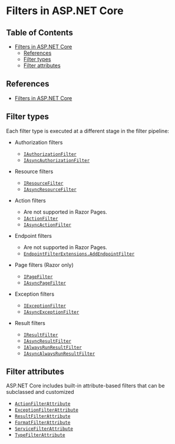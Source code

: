 # Filters in ASP.NET Core

## Table of Contents <!-- omit in toc -->

- [Filters in ASP.NET Core](#filters-in-aspnet-core)
  - [References](#references)
  - [Filter types](#filter-types)
  - [Filter attributes](#filter-attributes)


## References

- [Filters in ASP.NET Core](https://learn.microsoft.com/ja-jp/aspnet/core/mvc/controllers/filters?view=aspnetcore-8.0)

## Filter types

Each filter type is executed at a different stage in the filter pipeline:

- Authorization filters
  - [`IAuthorizationFilter`](https://learn.microsoft.com/ja-jp/dotnet/api/microsoft.aspnetcore.mvc.filters.iauthorizationfilter?view=aspnetcore-8.0)
  - [`IAsyncAuthorizationFilter`](https://learn.microsoft.com/ja-jp/dotnet/api/microsoft.aspnetcore.mvc.filters.iasyncauthorizationfilter?view=aspnetcore-8.0)

- Resource filters
  - [`IResourceFilter`](https://learn.microsoft.com/ja-jp/dotnet/api/microsoft.aspnetcore.mvc.filters.iresourcefilter?view=aspnetcore-8.0)
  - [`IAsyncResourceFilter`](https://learn.microsoft.com/ja-jp/dotnet/api/microsoft.aspnetcore.mvc.filters.iasyncresourcefilter?view=aspnetcore-8.0)
  
- Action filters
  - Are not supported in Razor Pages.
  - [`IActionFilter`](https://learn.microsoft.com/ja-jp/dotnet/api/microsoft.aspnetcore.mvc.filters.iactionfilter?view=aspnetcore-8.0)
  - [`IAsyncActionFilter`](https://learn.microsoft.com/ja-jp/dotnet/api/microsoft.aspnetcore.mvc.filters.iasyncactionfilter?view=aspnetcore-8.0)

- Endpoint filters
  - Are not supported in Razor Pages.
  - [`EndpointFilterExtensions.AddEndpointFilter`](https://learn.microsoft.com/ja-jp/dotnet/api/microsoft.aspnetcore.http.endpointfilterextensions.addendpointfilter?view=aspnetcore-8.0)

- Page filters (Razor only)
  - [`IPageFilter`](https://learn.microsoft.com/ja-jp/dotnet/api/microsoft.aspnetcore.mvc.filters.ipagefilter?view=aspnetcore-8.0)
  - [`IAsyncPageFilter`](https://learn.microsoft.com/ja-jp/dotnet/api/microsoft.aspnetcore.mvc.filters.iasyncpagefilter?view=aspnetcore-8.0)

- Exception filters
  - [`IExceptionFilter`](https://learn.microsoft.com/ja-jp/dotnet/api/microsoft.aspnetcore.mvc.filters.iexceptionfilter?view=aspnetcore-8.0)
  - [`IAsyncExceptionFilter`](https://learn.microsoft.com/ja-jp/dotnet/api/microsoft.aspnetcore.mvc.filters.iasyncexceptionfilter?view=aspnetcore-8.0)

- Result filters
  - [`IResultFilter`](https://learn.microsoft.com/ja-jp/dotnet/api/microsoft.aspnetcore.mvc.filters.iresultfilter?view=aspnetcore-8.0)
  - [`IAsyncResultFilter`](https://learn.microsoft.com/ja-jp/dotnet/api/microsoft.aspnetcore.mvc.filters.iasyncresultfilter?view=aspnetcore-8.0)
  - [`IAlwaysRunResultFilter`](https://learn.microsoft.com/ja-jp/dotnet/api/microsoft.aspnetcore.mvc.filters.ialwaysrunresultfilter?view=aspnetcore-8.0)
  - [`IAsyncAlwaysRunResultFilter`](https://learn.microsoft.com/ja-jp/dotnet/api/microsoft.aspnetcore.mvc.filters.iasyncalwaysrunresultfilter?view=aspnetcore-8.0)


## Filter attributes

ASP.NET Core includes built-in attribute-based filters that can be subclassed and customized

- [`ActionFilterAttribute`](https://learn.microsoft.com/ja-jp/dotnet/api/microsoft.aspnetcore.mvc.filters.actionfilterattribute?view=aspnetcore-8.0)
- [`ExceptionFilterAttribute`](https://learn.microsoft.com/ja-jp/dotnet/api/microsoft.aspnetcore.mvc.filters.exceptionfilterattribute?view=aspnetcore-8.0)
- [`ResultFilterAttribute`](https://learn.microsoft.com/ja-jp/dotnet/api/microsoft.aspnetcore.mvc.filters.resultfilterattribute?view=aspnetcore-8.0)
- [`FormatFilterAttribute`](https://learn.microsoft.com/ja-jp/dotnet/api/microsoft.aspnetcore.mvc.formatfilterattribute?view=aspnetcore-8.0)
- [`ServiceFilterAttribute`](https://learn.microsoft.com/ja-jp/dotnet/api/microsoft.aspnetcore.mvc.servicefilterattribute?view=aspnetcore-8.0)
- [`TypeFilterAttribute`](https://learn.microsoft.com/ja-jp/dotnet/api/microsoft.aspnetcore.mvc.typefilterattribute?view=aspnetcore-8.0)
